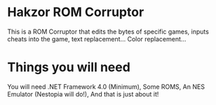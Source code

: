 # Hakzor ROM Corruptor

This is a ROM Corruptor that edits the bytes of specific games, inputs cheats into the game, text replacement... Color replacement...

# Things you will need

You will need .NET Framework 4.0 (Minimum), Some ROMS, An NES Emulator (Nestopia will do!), And that is just about it!
